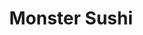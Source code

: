 ---
layout: place
title: "Monster Sushi"
permalink: /new-jersey/morristown/monster-sushi.html
stateAbbr: NJ
stateName: New Jersey
cityName: Morristown
seo:
  name: "Monster Sushi"
  type: Restaurant
  links: https://monstersushinj.com/
description: "Contemporary BYOB mainstay with polished decor offering creative sushi rolls & outdoor seating. Looking for sushi in Morristown, New Jersey? Check out Monste..."
place_id: ChIJw3ud0qKmw4kR3QbI_u0LgRk
photos:
  - name: >-
      places/ChIJw3ud0qKmw4kR3QbI_u0LgRk/photos/AeeoHcILaoof5LQffJCJL7M1JyD6GgXu7a0rByhm8Rs1BTBZNzT14JXqRSifv-T19nT2yT9MqI4Dn73FzUdWWfrCNbCMYlqSha0hvD92pjDt1_HRAdB_dXL1uGVnu_sU2WCEOAywbYvEcJ3-VlxHrH3swlQxyyXFEDKdAapIrPjvcRt1Dkr-Lj7oTHetq7o8PSSttJyjG71E9umW7m5Ayv0BeUYFx4tx6aFBsYbvIOn7QdTMEHn172z6dZpaS0C-qmWRhJWqEVRnXvEl5KnQXON0DVzqtRxBJw6VkFhXnjfmRa9Rxg
    widthPx: 1080
    heightPx: 1080
    authorAttributions:
      - displayName: Monster Sushi
        uri: https://maps.google.com/maps/contrib/112756952651586723273
        photoUri: >-
          https://lh3.googleusercontent.com/a-/ALV-UjWFnCDoo5i15QFSrKkMSgZ7810sAaeTYCyWF7Hqija4nzNV0SoE=s100-p-k-no-mo
    flagContentUri: >-
      https://www.google.com/local/imagery/report/?cb_client=maps_api_places.places_api&image_key=!1e10!2sAF1QipOToH8CRl6oey_tgpjRnWj87SDYU9EBulHw5PZV&hl=en-US
    googleMapsUri: >-
      https://www.google.com/maps/place//data=!3m4!1e2!3m2!1sAF1QipOToH8CRl6oey_tgpjRnWj87SDYU9EBulHw5PZV!2e10!4m2!3m1!1s0x89c3a6a2d29d7bc3:0x19810bedfec806dd
  - name: >-
      places/ChIJw3ud0qKmw4kR3QbI_u0LgRk/photos/AeeoHcLmTYG0tHUR-O-gObxXhyGda8kDfydI6UCSBgI6WSOJ3nGSl1Qr9Mma90zV2RxAVdHcPdlt-Olr0oojnVCj_Lk2puTCndH1uHUyglccgemjF9ivsL6B0zU9EAtGx0hqLJr0CpXJ36wOpLrlLyWnsEAvNJmSdi61iAueEXvWOyGH4xmZEYXbzFnIHH-aqGK9ZeZWOtOPwgfkPbXrFBLsfCPi_Iper-hvUg2brUNyjafZvql8MQ8wMYqsZaS_g5C3_vDGaVUbJkJpCxCdoCafSqfvDPcxGO7uPCt_Le0PJg1jBg
    widthPx: 659
    heightPx: 833
    authorAttributions:
      - displayName: Monster Sushi
        uri: https://maps.google.com/maps/contrib/112756952651586723273
        photoUri: >-
          https://lh3.googleusercontent.com/a-/ALV-UjWFnCDoo5i15QFSrKkMSgZ7810sAaeTYCyWF7Hqija4nzNV0SoE=s100-p-k-no-mo
    flagContentUri: >-
      https://www.google.com/local/imagery/report/?cb_client=maps_api_places.places_api&image_key=!1e10!2sAF1QipMGkjSB1kySUI91DBu4npfoihziqOJ4y654E3mI&hl=en-US
    googleMapsUri: >-
      https://www.google.com/maps/place//data=!3m4!1e2!3m2!1sAF1QipMGkjSB1kySUI91DBu4npfoihziqOJ4y654E3mI!2e10!4m2!3m1!1s0x89c3a6a2d29d7bc3:0x19810bedfec806dd
  - name: >-
      places/ChIJw3ud0qKmw4kR3QbI_u0LgRk/photos/AeeoHcKBIl2h-TqD_MoXNZ-qYYP72T80e_2krRyqukWTP15l7ohwuK4cXydV4o4IJ0mqUJngQT6pL8szYmJycKYRa_nUWHvlCXCAh7310IPhAG3Cr468pp-RX0fX52iH3GgpUsruZR_1y_7iwsFRe1T_33t17ynZbjP_WVHaKzZTlbMzyoc4GXcXshJhDVykrTEic83M2Stym1jPKXnIZRcfB1FJHM8SpLuhvVbz1upKy2eab3dx0x5ptEvegsbUXKlG0_eeL9KkYkYj0nT9nJk0fYJfB1uV2A67F7mManeOBdJWc9fdHrBUrK5qASmFkzVHm23o5Zn_aQ2MN1pnidN8WffUc14BbJkzcd4ezlBOw6QY0OYgOmM4KSBhg4FROvywuiCs2VZniNUh-Lb_05Yoobqw5vpmApvsMDOsltF0Ht4ssbC7
    widthPx: 4000
    heightPx: 3000
    authorAttributions:
      - displayName: Noel Carrero
        uri: https://maps.google.com/maps/contrib/118286853193436422855
        photoUri: >-
          https://lh3.googleusercontent.com/a-/ALV-UjWhQCRpQOmSJEtYYecg_Eu7rFwFth3q9DOAx5hXtdYUNZVvh_w=s100-p-k-no-mo
    flagContentUri: >-
      https://www.google.com/local/imagery/report/?cb_client=maps_api_places.places_api&image_key=!1e10!2sCIHM0ogKEICAgID_zNvLhQE&hl=en-US
    googleMapsUri: >-
      https://www.google.com/maps/place//data=!3m4!1e2!3m2!1sCIHM0ogKEICAgID_zNvLhQE!2e10!4m2!3m1!1s0x89c3a6a2d29d7bc3:0x19810bedfec806dd
  - name: >-
      places/ChIJw3ud0qKmw4kR3QbI_u0LgRk/photos/AeeoHcKivLJYshqqrN8dqxvpAF_XyRk4V1hx2qJ-XSLRSLhJ-LSufFcl05GmWwE10g48cCSQlvhRAC1HXPZZqHfL_v6X-moArbiNG6QNVu0o2W0Y8xvl6X8qvAubwBo1vxZH3ehN6hj4x-4_17JhrbkFIt6gDPyNaq1B0HJethBBsKhJhTQArme687yj90UY4xBdWKb4TOTY-oMtVPHBRNdHH6T-HHP7kwdyZ1QJOBW4V5YYJXssYATn3jR863oTqAfMn_LmpMoI-vCeIGHcoz__BKSmQWhbWjVf4hlKAQgTF6DrEdJ_pYZ09l_JJUpRrRdwR__RSUUIsWc-SXY51F2lo6Lsx-sz8hIpRPvdGk2n6MdVXV-PUESAVpaOMzsXEgR1HcgwYMdHMhziWJxkNYv10Cm1r6tUcoN31qOmDM8wzhHOPEx0
    widthPx: 3024
    heightPx: 4032
    authorAttributions:
      - displayName: valentina cabanzo gomez
        uri: https://maps.google.com/maps/contrib/107738135702152496925
        photoUri: >-
          https://lh3.googleusercontent.com/a-/ALV-UjXFMpHzS-XH7p7V6qHMJaGgE8CGJg4mdRdFNORkD2_NO4tzqMAW=s100-p-k-no-mo
    flagContentUri: >-
      https://www.google.com/local/imagery/report/?cb_client=maps_api_places.places_api&image_key=!1e10!2sCIHM0ogKEICAgMDw7ZW4zgE&hl=en-US
    googleMapsUri: >-
      https://www.google.com/maps/place//data=!3m4!1e2!3m2!1sCIHM0ogKEICAgMDw7ZW4zgE!2e10!4m2!3m1!1s0x89c3a6a2d29d7bc3:0x19810bedfec806dd
  - name: >-
      places/ChIJw3ud0qKmw4kR3QbI_u0LgRk/photos/AeeoHcLcP3Yk2dvBnWI899mHQ5khUgoNyE9OMDkoa1-NvAMVgSOqqXDr2Jb-aD19OS3hNUKHgYpAZp43pb1D7pTcgnBsYNamlwhonidYvusBu2djNPHq0k0xeFFYRGHomhTVjFYFjtgYp8OGX6Zmsf68cIm9qAUewrlLKgnfcUa4Ww1t5OzOjug6ZmeiYAKqufRfrCf-oL_uWKQDfU0FpN8g-kedLKMvExLYM7QJSVqV7qwx5iZW74gm2LT8xakk9BJrJwkRINznrBix6H42JqDF6CKeyDovcrjDwg5fo8p7PnwK5w
    widthPx: 3024
    heightPx: 3780
    authorAttributions:
      - displayName: Monster Sushi
        uri: https://maps.google.com/maps/contrib/112756952651586723273
        photoUri: >-
          https://lh3.googleusercontent.com/a-/ALV-UjWFnCDoo5i15QFSrKkMSgZ7810sAaeTYCyWF7Hqija4nzNV0SoE=s100-p-k-no-mo
    flagContentUri: >-
      https://www.google.com/local/imagery/report/?cb_client=maps_api_places.places_api&image_key=!1e10!2sAF1QipNB4ul7on7XMufWuOeJUM1uoC_UFjrGsMIK-E3E&hl=en-US
    googleMapsUri: >-
      https://www.google.com/maps/place//data=!3m4!1e2!3m2!1sAF1QipNB4ul7on7XMufWuOeJUM1uoC_UFjrGsMIK-E3E!2e10!4m2!3m1!1s0x89c3a6a2d29d7bc3:0x19810bedfec806dd
  - name: >-
      places/ChIJw3ud0qKmw4kR3QbI_u0LgRk/photos/AeeoHcJO0ZGAQNOg5Exw-YQ2I8rXfogxars5Q3ebwHRlF05RRhEzVyQVrP3dOlkl7ug5i4n5FMb25ZPFOC1Obe2d3-vGi0kcMtz-EXF7xeGVDZTL1ZhdZZif1mdee5FwQ7AhjQ0nv-696wxC93oLp9aU0rrSqu-yZjJiTGUuE7Xv0kVQnjgkSwBkuMqijCy9QfzEgCV23dtxgXZOY1i7L5ATbNJX7n28gNrK0Mi-wP0BwUmJEZRfObHxVy_m_ivoioHlXJ-9If_u6abBMBR9RbTEm1hVOrmu7f4mEoWhcnIq7_8vE1IocobtiJAwfmiywIBMfDSFCX9suKoQmTYJi3fHYdCRSyNidAK-Kiq5wh_pUnAz5tpuaq8wYeBT8yp2onsFm7SGTvwXMkyB8RDvU0wQAkggNupHma3o5ONAJ5VoMo5HQvHz
    widthPx: 4030
    heightPx: 2875
    authorAttributions:
      - displayName: Rick Taddeo
        uri: https://maps.google.com/maps/contrib/110547701389497619308
        photoUri: >-
          https://lh3.googleusercontent.com/a-/ALV-UjVDvOgK-xh6pdrge5pLOnZutHxEwARsdFXEI375A5Sv9Lcx-jbi=s100-p-k-no-mo
    flagContentUri: >-
      https://www.google.com/local/imagery/report/?cb_client=maps_api_places.places_api&image_key=!1e10!2sCIHM0ogKEICAgIDTuaD4lAE&hl=en-US
    googleMapsUri: >-
      https://www.google.com/maps/place//data=!3m4!1e2!3m2!1sCIHM0ogKEICAgIDTuaD4lAE!2e10!4m2!3m1!1s0x89c3a6a2d29d7bc3:0x19810bedfec806dd
  - name: >-
      places/ChIJw3ud0qKmw4kR3QbI_u0LgRk/photos/AeeoHcJqc-DJDx84MiSzqKAhC3h1a3fSj3S3YV0glgfJDqbd214IdRBCcHDRAq3m1CA_4MPJyVwwN48mR3w-oxx1a_pZ2MgBSJEOpAafrfDnlaF0QHDxtOdqq8of5LpuJu-89FxCOR1XJV34KxcUMcaRKw6Gr3R9iVv5DhwrOEZCGOJz3u-X4yPnADZkSzR4R1-SCAEabe-7tYnTANsVahyiHLUu5ljDMhxHXhfKQ2efN_q4COoUkS82ga_EYjq5OeX1I7Z9BGhfDsoR6fwatiV6hhzUKogQLhfv5Qpky0V3_VINNqJvMVyKIroGUYMtSoCEFX8MJr_xXHSWwGKgEHhIs2AHQmzJeJT3bua1cCUCGbJ0vd2OOr_YvvdJ458oRbSeWOrgpQ2L-1ZevuR2-avQAaaTe9PI21IPh6XMuaP1yczL6M4
    widthPx: 3024
    heightPx: 4032
    authorAttributions:
      - displayName: Lac Nhan Phan Mai
        uri: https://maps.google.com/maps/contrib/103642664706887974952
        photoUri: >-
          https://lh3.googleusercontent.com/a-/ALV-UjXknJcrcd1RBS8a8AhxMemTdVYcMA5wAufe7SAgiwcO6cjehRaP=s100-p-k-no-mo
    flagContentUri: >-
      https://www.google.com/local/imagery/report/?cb_client=maps_api_places.places_api&image_key=!1e10!2sCIHM0ogKEICAgIC30JSv6AE&hl=en-US
    googleMapsUri: >-
      https://www.google.com/maps/place//data=!3m4!1e2!3m2!1sCIHM0ogKEICAgIC30JSv6AE!2e10!4m2!3m1!1s0x89c3a6a2d29d7bc3:0x19810bedfec806dd
  - name: >-
      places/ChIJw3ud0qKmw4kR3QbI_u0LgRk/photos/AeeoHcLfSriE_zOOucXgG-rkbAfSdgK7WzzobkwQdbKLlWHjnMUtZ4D-3pwXWx2kvpnhADMrsmuGm8ZwYwezYxCIl2ovAAS8pghyWdwBW8ieiPnSX3zWmd2LtqJrprwEoN1bZB1NRZP5P1-mKeMYzb5GnFLp9zkha2cWmO3YeNAeVDxNIJc4JH8VLJMqfDwS2-grgj9fGKnEac2U7NhXMW_ooHvzKjGHj7E-fK6IkpTFgW5-d24MA5s_vSayryKXGmVdpYZxALbzTGaxPu52e-SaoGJXdHczXtKeX6C5gt_yM93EUQ
    widthPx: 900
    heightPx: 900
    authorAttributions:
      - displayName: Monster Sushi
        uri: https://maps.google.com/maps/contrib/112756952651586723273
        photoUri: >-
          https://lh3.googleusercontent.com/a-/ALV-UjWFnCDoo5i15QFSrKkMSgZ7810sAaeTYCyWF7Hqija4nzNV0SoE=s100-p-k-no-mo
    flagContentUri: >-
      https://www.google.com/local/imagery/report/?cb_client=maps_api_places.places_api&image_key=!1e10!2sAF1QipNwUzYKyCOL_D2b7nE6DxUcXKxuaPspL_wBcIH5&hl=en-US
    googleMapsUri: >-
      https://www.google.com/maps/place//data=!3m4!1e2!3m2!1sAF1QipNwUzYKyCOL_D2b7nE6DxUcXKxuaPspL_wBcIH5!2e10!4m2!3m1!1s0x89c3a6a2d29d7bc3:0x19810bedfec806dd
  - name: >-
      places/ChIJw3ud0qKmw4kR3QbI_u0LgRk/photos/AeeoHcKSbXhbHuarVoFuHa4jdvvbuWw4ONPcwQcV0FYnmVdBWLfBcas4SCbifMYj9ow7dcJeJ-3OMrLAdNjLIaaeQfGoZtuKOhweG_8mNUFNq4I8HlluBKU7DFPl5nHOJeARVvcviiCJyX42qACrrsUpkPCe1IXE-zILkXrfdw9dyqLK4M6bQlEXLv4u9-41nFdHVzlYVccigrPwfFgZqXe5G9rv1ET7Op_9YPsTRCq7p_OMU10xsHbLhZK5NgplHPJ0-7uKprzKIKlI35YxnCypaqeGtFV7WLqejnfMnXp33E67Az3S0nLgEzlVhJ-3Ktm9qTqsOpN3AUOqiVMUg3I8QKQekV5DrG1h3Su1vlwrtAwXNX5CiZWAUm9ohHAVnE4rT_j3p2FIHQ3KhNoszyzwUnOLTaasZu_A0Pz8_GK3tNI
    widthPx: 3000
    heightPx: 4000
    authorAttributions:
      - displayName: Liz Naumov
        uri: https://maps.google.com/maps/contrib/117042076372266619592
        photoUri: >-
          https://lh3.googleusercontent.com/a-/ALV-UjVuOLmsG1m3PwFkKKfxYtslayBdOpvRLLJfX4NO5UlCqt4L29YL=s100-p-k-no-mo
    flagContentUri: >-
      https://www.google.com/local/imagery/report/?cb_client=maps_api_places.places_api&image_key=!1e10!2sCIHM0ogKEICAgICH2t2IPA&hl=en-US
    googleMapsUri: >-
      https://www.google.com/maps/place//data=!3m4!1e2!3m2!1sCIHM0ogKEICAgICH2t2IPA!2e10!4m2!3m1!1s0x89c3a6a2d29d7bc3:0x19810bedfec806dd
  - name: >-
      places/ChIJw3ud0qKmw4kR3QbI_u0LgRk/photos/AeeoHcKN74lGYVvWaPYT4QOkcM2ICGLS79MfAKm1IxsRHHMwkB57x0PRYzm0FKjRIM-VWZqVUSpjfk6REnWBbjFz9SaAE_AZcK0rF0VzjPLRKoMLm9_ezCqRjdR6K6WpcYswD4JE8IhY3W4TosugWIlGb_k2BdImDwDBMFA7HkWdF1E-8-y7otSSe_lBaow5eyjVYHNuartj8MuFBai8BUI07McmtMM6bL-tWKE1Jwp_A5hitmOL5AFLo_HZpJGsKEW5RaWhgy1iOXGUOTR4XhYIFwvv1QVnO4N8CxlDpZOLukDy8MWHjqdZLw66ggHvVWgac2-jK5DZe50KxVdNteupNnH3TdcSIapPidt09WMgeLzo7PyZrOJPyP3XvRWW9F77A7bO1titJiAi0hC3ZwkG0gWjfIYO8xTtNP_bIMYk9Mn-d2N4
    widthPx: 3000
    heightPx: 4000
    authorAttributions:
      - displayName: Liz Naumov
        uri: https://maps.google.com/maps/contrib/117042076372266619592
        photoUri: >-
          https://lh3.googleusercontent.com/a-/ALV-UjVuOLmsG1m3PwFkKKfxYtslayBdOpvRLLJfX4NO5UlCqt4L29YL=s100-p-k-no-mo
    flagContentUri: >-
      https://www.google.com/local/imagery/report/?cb_client=maps_api_places.places_api&image_key=!1e10!2sCIHM0ogKEICAgICH2t2I3AE&hl=en-US
    googleMapsUri: >-
      https://www.google.com/maps/place//data=!3m4!1e2!3m2!1sCIHM0ogKEICAgICH2t2I3AE!2e10!4m2!3m1!1s0x89c3a6a2d29d7bc3:0x19810bedfec806dd
address: 5 Pine St, Morristown, NJ 07960, USA
street: 5 Pine St
city: Morristown
state: NJ
zip: '07960'
country: USA
neighborhood: null
latitude: '40.794523'
longitude: '-74.478239'
accessibility_options:
  wheelchairAccessibleEntrance: true
  wheelchairAccessibleRestroom: true
  wheelchairAccessibleSeating: true
business_status: OPERATIONAL
name: Monster Sushi
google_maps_links:
  directionsUri: >-
    https://www.google.com/maps/dir//''/data=!4m7!4m6!1m1!4e2!1m2!1m1!1s0x89c3a6a2d29d7bc3:0x19810bedfec806dd!3e0
  placeUri: https://maps.google.com/?cid=1837763239753549533
  writeAReviewUri: >-
    https://www.google.com/maps/place//data=!4m3!3m2!1s0x89c3a6a2d29d7bc3:0x19810bedfec806dd!12e1
  reviewsUri: >-
    https://www.google.com/maps/place//data=!4m4!3m3!1s0x89c3a6a2d29d7bc3:0x19810bedfec806dd!9m1!1b1
  photosUri: >-
    https://www.google.com/maps/place//data=!4m3!3m2!1s0x89c3a6a2d29d7bc3:0x19810bedfec806dd!10e5
primary_type: Sushi Restaurant
opening_hours:
  regular: null
  current: null
secondary_opening_hours:
  regular:
    weekdayDescriptions: null
    type: null
  current:
    weekdayDescriptions: null
    type: null
phone: (973) 292-0314
price_level: PRICE_LEVEL_MODERATE
price_range: $20 &ndash; $30
rating: '4.5'
rating_count: 449
website: https://monstersushinj.com/
reviews:
  - name: >-
      places/ChIJw3ud0qKmw4kR3QbI_u0LgRk/reviews/ChZDSUhNMG9nS0VJQ0FnTURJeXZTMERnEAE
    relativePublishTimeDescription: in the last week
    rating: 5
    text:
      text: >-
        Online ordered the salmon don. 12 thick slices of salmon, tasted pretty
        high quality though I myself got flavor and texture fatigue halfway
        through. Radish shavings were crunchy and fresh, there was lettuce
        instead of shiso leaf. Would try a roll next time!
      languageCode: en
    originalText:
      text: >-
        Online ordered the salmon don. 12 thick slices of salmon, tasted pretty
        high quality though I myself got flavor and texture fatigue halfway
        through. Radish shavings were crunchy and fresh, there was lettuce
        instead of shiso leaf. Would try a roll next time!
      languageCode: en
    authorAttribution:
      displayName: Tina Ho
      uri: https://www.google.com/maps/contrib/103763040162403965184/reviews
      photoUri: >-
        https://lh3.googleusercontent.com/a-/ALV-UjVuVKe1rRgPZD2LH_jhY7d-jj4JWgP2PdqOB-fq8KsB22Caj6ZMvg=s128-c0x00000000-cc-rp-mo-ba4
    publishTime: '2025-04-08T19:33:46.487939Z'
    flagContentUri: >-
      https://www.google.com/local/review/rap/report?postId=ChZDSUhNMG9nS0VJQ0FnTURJeXZTMERnEAE&d=17924085&t=1
    googleMapsUri: >-
      https://www.google.com/maps/reviews/data=!4m6!14m5!1m4!2m3!1sChZDSUhNMG9nS0VJQ0FnTURJeXZTMERnEAE!2m1!1s0x89c3a6a2d29d7bc3:0x19810bedfec806dd
  - name: >-
      places/ChIJw3ud0qKmw4kR3QbI_u0LgRk/reviews/ChdDSUhNMG9nS0VJQ0FnTUR3N1pXNDlnRRAB
    relativePublishTimeDescription: 2 weeks ago
    rating: 4
    text:
      text: >-
        The place is beautiful, bathrooms clean and neat, the food itself is
        great, the shrimp tempura roll, has a delicious taste but all in the
        table agreed that it need to be less loose, the sashimi was really fresh
        and we were surprised for the biggest size of all the dishes! Thanks to
        the staff that was really kind and made everything worth i.
      languageCode: en
    originalText:
      text: >-
        The place is beautiful, bathrooms clean and neat, the food itself is
        great, the shrimp tempura roll, has a delicious taste but all in the
        table agreed that it need to be less loose, the sashimi was really fresh
        and we were surprised for the biggest size of all the dishes! Thanks to
        the staff that was really kind and made everything worth i.
      languageCode: en
    authorAttribution:
      displayName: valentina cabanzo gomez
      uri: https://www.google.com/maps/contrib/107738135702152496925/reviews
      photoUri: >-
        https://lh3.googleusercontent.com/a-/ALV-UjXFMpHzS-XH7p7V6qHMJaGgE8CGJg4mdRdFNORkD2_NO4tzqMAW=s128-c0x00000000-cc-rp-mo-ba2
    publishTime: '2025-03-27T16:24:56.626961Z'
    flagContentUri: >-
      https://www.google.com/local/review/rap/report?postId=ChdDSUhNMG9nS0VJQ0FnTUR3N1pXNDlnRRAB&d=17924085&t=1
    googleMapsUri: >-
      https://www.google.com/maps/reviews/data=!4m6!14m5!1m4!2m3!1sChdDSUhNMG9nS0VJQ0FnTUR3N1pXNDlnRRAB!2m1!1s0x89c3a6a2d29d7bc3:0x19810bedfec806dd
  - name: >-
      places/ChIJw3ud0qKmw4kR3QbI_u0LgRk/reviews/ChZDSUhNMG9nS0VJQ0FnSUMzMEpTdlNBEAE
    relativePublishTimeDescription: 5 months ago
    rating: 3
    text:
      text: >-
        It was ok-ish but not more. I did not see any Japanese in the kitchen or
        in the staff. Full of people, fast service but not the best food I’ve
        ever had.
      languageCode: en
    originalText:
      text: >-
        It was ok-ish but not more. I did not see any Japanese in the kitchen or
        in the staff. Full of people, fast service but not the best food I’ve
        ever had.
      languageCode: en
    authorAttribution:
      displayName: Lac Nhan Phan Mai
      uri: https://www.google.com/maps/contrib/103642664706887974952/reviews
      photoUri: >-
        https://lh3.googleusercontent.com/a-/ALV-UjXknJcrcd1RBS8a8AhxMemTdVYcMA5wAufe7SAgiwcO6cjehRaP=s128-c0x00000000-cc-rp-mo-ba5
    publishTime: '2024-11-02T00:55:53.062292Z'
    flagContentUri: >-
      https://www.google.com/local/review/rap/report?postId=ChZDSUhNMG9nS0VJQ0FnSUMzMEpTdlNBEAE&d=17924085&t=1
    googleMapsUri: >-
      https://www.google.com/maps/reviews/data=!4m6!14m5!1m4!2m3!1sChZDSUhNMG9nS0VJQ0FnSUMzMEpTdlNBEAE!2m1!1s0x89c3a6a2d29d7bc3:0x19810bedfec806dd
  - name: >-
      places/ChIJw3ud0qKmw4kR3QbI_u0LgRk/reviews/ChdDSUhNMG9nS0VJQ0FnSUQ3NF9QQ3J3RRAB
    relativePublishTimeDescription: 7 months ago
    rating: 5
    text:
      text: >-
        Where do I even begin? Stumbled on this spot randomly but so grateful
        that we did. From the outside, this looks like your ordinary sushi spot
        but once inside, I assure you, it is far from that. From the moment we
        sat down, the staff made us feel like we were in a high end restaurant
        catered to only us. The menu was extensive (and for my people who get
        overwhelmed easily, don't worry, they even have a menu with photos).

        The kani salad and sushi was fresh and the taste was out of this world.
        We highly recommend the salmon lovers roll!

        The end to the perfect night came from the owner himself, Tony, who
        presented homemade mochi including salted caramel, carrot cake (yes that
        is apparently a thing), and espresso. Tony, thank you for your
        hospitality and for making everyone in your restaurant feel like family.
        So bring your appetite and a bottle of wine! We will absolutely be back.
      languageCode: en
    originalText:
      text: >-
        Where do I even begin? Stumbled on this spot randomly but so grateful
        that we did. From the outside, this looks like your ordinary sushi spot
        but once inside, I assure you, it is far from that. From the moment we
        sat down, the staff made us feel like we were in a high end restaurant
        catered to only us. The menu was extensive (and for my people who get
        overwhelmed easily, don't worry, they even have a menu with photos).

        The kani salad and sushi was fresh and the taste was out of this world.
        We highly recommend the salmon lovers roll!

        The end to the perfect night came from the owner himself, Tony, who
        presented homemade mochi including salted caramel, carrot cake (yes that
        is apparently a thing), and espresso. Tony, thank you for your
        hospitality and for making everyone in your restaurant feel like family.
        So bring your appetite and a bottle of wine! We will absolutely be back.
      languageCode: en
    authorAttribution:
      displayName: Dasha
      uri: https://www.google.com/maps/contrib/100757675838035602256/reviews
      photoUri: >-
        https://lh3.googleusercontent.com/a-/ALV-UjWBVc0_UCwt7NECE3IQBvfECwe6lRYzXY1Y52tLooy_IUZP03tZ5A=s128-c0x00000000-cc-rp-mo-ba4
    publishTime: '2024-08-28T02:31:33.483126Z'
    flagContentUri: >-
      https://www.google.com/local/review/rap/report?postId=ChdDSUhNMG9nS0VJQ0FnSUQ3NF9QQ3J3RRAB&d=17924085&t=1
    googleMapsUri: >-
      https://www.google.com/maps/reviews/data=!4m6!14m5!1m4!2m3!1sChdDSUhNMG9nS0VJQ0FnSUQ3NF9QQ3J3RRAB!2m1!1s0x89c3a6a2d29d7bc3:0x19810bedfec806dd
  - name: >-
      places/ChIJw3ud0qKmw4kR3QbI_u0LgRk/reviews/ChZDSUhNMG9nS0VJQ0FnSUREdktUSlZ3EAE
    relativePublishTimeDescription: a year ago
    rating: 5
    text:
      text: >-
        Favorite after work spot! Great food and BYOB! There's so many menu
        options, you can't go wrong! My friends and I shared dishes, everything
        is always so fresh.
      languageCode: en
    originalText:
      text: >-
        Favorite after work spot! Great food and BYOB! There's so many menu
        options, you can't go wrong! My friends and I shared dishes, everything
        is always so fresh.
      languageCode: en
    authorAttribution:
      displayName: Kalyn Shine
      uri: https://www.google.com/maps/contrib/111278839192193128180/reviews
      photoUri: >-
        https://lh3.googleusercontent.com/a/ACg8ocIEALy5zTtZ8-yg0qf-BEEmlVDR3zOdkrG-cfYqBGIxct3PFjmV=s128-c0x00000000-cc-rp-mo-ba4
    publishTime: '2024-04-06T22:28:43.282950Z'
    flagContentUri: >-
      https://www.google.com/local/review/rap/report?postId=ChZDSUhNMG9nS0VJQ0FnSUREdktUSlZ3EAE&d=17924085&t=1
    googleMapsUri: >-
      https://www.google.com/maps/reviews/data=!4m6!14m5!1m4!2m3!1sChZDSUhNMG9nS0VJQ0FnSUREdktUSlZ3EAE!2m1!1s0x89c3a6a2d29d7bc3:0x19810bedfec806dd
parking_options:
  paidStreetParking: true
  valetParking: false
payment_options:
  acceptsCreditCards: true
  acceptsDebitCards: true
  acceptsCashOnly: false
allow_dogs: null
curbside_pickup: true
delivery: true
dine_in: true
good_for_children: true
good_for_groups: true
good_for_sports: false
live_music: false
menu_for_children: false
outdoor_seating: true
reservable: true
restroom: true
serves_beer: false
serves_breakfast: false
serves_brunch: false
serves_cocktails: false
serves_coffee: false
serves_dinner: true
serves_dessert: true
serves_lunch: true
serves_vegetarian_food: true
serves_wine: false
takeout: true
summary: >-
  Contemporary BYOB mainstay with polished decor offering creative sushi rolls &
  outdoor seating.

---